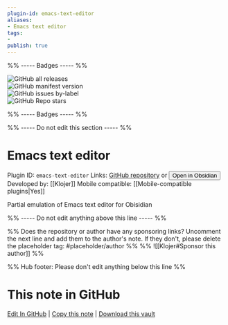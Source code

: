 ```yaml
---
plugin-id: emacs-text-editor
aliases:
- Emacs text editor
tags: 
- 
publish: true
---
```


%% ----- Badges ----- %%

![GitHub all releases](https://img.shields.io/github/downloads/Klojer/obsidian-emacs-text-editor/total?color=573E7A&logo=github&style=for-the-badge)   
![GitHub manifest version](https://img.shields.io/github/manifest-json/v/Klojer/obsidian-emacs-text-editor?color=573E7A&logo=github&style=for-the-badge)   
![GitHub issues by-label](https://img.shields.io/github/issues/Klojer/obsidian-emacs-text-editor/help%20wanted?color=573E7A&logo=github&style=for-the-badge)   
![GitHub Repo stars](https://img.shields.io/github/stars/Klojer/obsidian-emacs-text-editor?color=573E7A&logo=github&style=for-the-badge)

%% ----- Badges ----- %%

%% ----- Do not edit this section ----- %%

# Emacs text editor

Plugin ID: `emacs-text-editor`
Links: [GitHub repository](https://github.com/Klojer/obsidian-emacs-text-editor) or [<button id=HH>Open in Obsidian</button>](obsidian://show-plugin?id=emacs-text-editor)
Developed by: [[Klojer]]
Mobile compatible: [[Mobile-compatible plugins|Yes]]

Partial emulation of Emacs text editor for Obisidian

%% ----- Do not edit anything above this line ----- %% 

%% Does the repository or author have any sponsoring links? Uncomment the next line and add them to the author's note. If they don't, please delete the placeholder tag: #placeholder/author %%
%% ![[Klojer#Sponsor this author]] %%

%% Hub footer: Please don't edit anything below this line %%

# This note in GitHub

<span class="git-footer">[Edit In GitHub](https://github.dev/obsidian-community/obsidian-hub/blob/main/02%20-%20Community%20Expansions/02.05%20All%20Community%20Expansions/Plugins/emacs-text-editor.md "git-hub-edit-note") | [Copy this note](https://raw.githubusercontent.com/obsidian-community/obsidian-hub/main/02%20-%20Community%20Expansions/02.05%20All%20Community%20Expansions/Plugins/emacs-text-editor.md "git-hub-copy-note") | [Download this vault](https://github.com/obsidian-community/obsidian-hub/archive/refs/heads/main.zip "git-hub-download-vault") </span>
